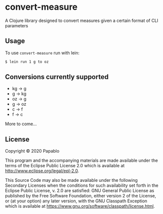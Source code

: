 # convert-measure

A Clojure library designed to convert measures given a certain format of CLI
parameters

## Usage

To use `convert-measure` run with lein:

```bash
$ lein run 1 g to oz
```

## Conversions currently supported

* kg -> g 
* g -> kg
* oz -> g 
* g -> oz
* c -> f
* f -> c

More to come...

## License

Copyright © 2020 Papablo

This program and the accompanying materials are made available under the
terms of the Eclipse Public License 2.0 which is available at
http://www.eclipse.org/legal/epl-2.0.

This Source Code may also be made available under the following Secondary
Licenses when the conditions for such availability set forth in the Eclipse
Public License, v. 2.0 are satisfied: GNU General Public License as published by
the Free Software Foundation, either version 2 of the License, or (at your
option) any later version, with the GNU Classpath Exception which is available
at https://www.gnu.org/software/classpath/license.html.
